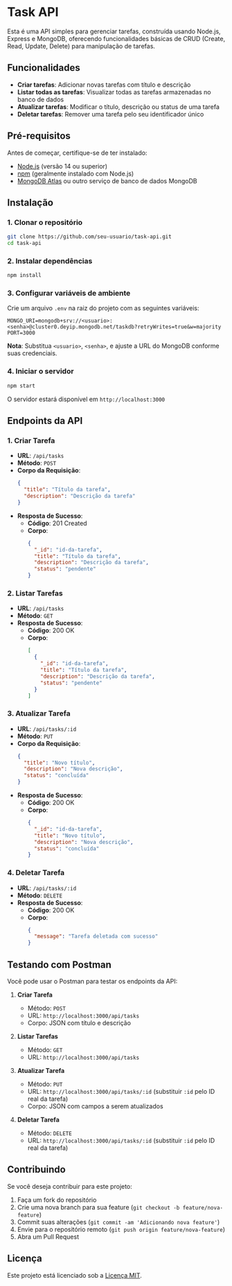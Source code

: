 

# Task API

Esta é uma API simples para gerenciar tarefas, construída usando Node.js, Express e MongoDB, oferecendo funcionalidades básicas de CRUD (Create, Read, Update, Delete) para manipulação de tarefas.

## Funcionalidades

- **Criar tarefas**: Adicionar novas tarefas com título e descrição
- **Listar todas as tarefas**: Visualizar todas as tarefas armazenadas no banco de dados
- **Atualizar tarefas**: Modificar o título, descrição ou status de uma tarefa
- **Deletar tarefas**: Remover uma tarefa pelo seu identificador único

## Pré-requisitos

Antes de começar, certifique-se de ter instalado:

- [Node.js](https://nodejs.org/) (versão 14 ou superior)
- [npm](https://www.npmjs.com/) (geralmente instalado com Node.js)
- [MongoDB Atlas](https://www.mongodb.com/cloud/atlas) ou outro serviço de banco de dados MongoDB

## Instalação

### 1. Clonar o repositório

```bash
git clone https://github.com/seu-usuario/task-api.git
cd task-api
```

### 2. Instalar dependências

```bash
npm install
```

### 3. Configurar variáveis de ambiente

Crie um arquivo `.env` na raiz do projeto com as seguintes variáveis:

```env
MONGO_URI=mongodb+srv://<usuario>:<senha>@cluster0.deyip.mongodb.net/taskdb?retryWrites=true&w=majority
PORT=3000
```

**Nota**: Substitua `<usuario>`, `<senha>`, e ajuste a URL do MongoDB conforme suas credenciais.

### 4. Iniciar o servidor

```bash
npm start
```

O servidor estará disponível em `http://localhost:3000`

## Endpoints da API

### 1. Criar Tarefa

- **URL**: `/api/tasks`
- **Método**: `POST`
- **Corpo da Requisição**:
  ```json
  {
    "title": "Título da tarefa",
    "description": "Descrição da tarefa"
  }
  ```
- **Resposta de Sucesso**:
  - **Código**: 201 Created
  - **Corpo**:
    ```json
    {
      "_id": "id-da-tarefa",
      "title": "Título da tarefa",
      "description": "Descrição da tarefa",
      "status": "pendente"
    }
    ```

### 2. Listar Tarefas

- **URL**: `/api/tasks`
- **Método**: `GET`
- **Resposta de Sucesso**:
  - **Código**: 200 OK
  - **Corpo**:
    ```json
    [
      {
        "_id": "id-da-tarefa",
        "title": "Título da tarefa",
        "description": "Descrição da tarefa",
        "status": "pendente"
      }
    ]
    ```

### 3. Atualizar Tarefa

- **URL**: `/api/tasks/:id`
- **Método**: `PUT`
- **Corpo da Requisição**:
  ```json
  {
    "title": "Novo título",
    "description": "Nova descrição",
    "status": "concluída"
  }
  ```
- **Resposta de Sucesso**:
  - **Código**: 200 OK
  - **Corpo**:
    ```json
    {
      "_id": "id-da-tarefa",
      "title": "Novo título",
      "description": "Nova descrição",
      "status": "concluída"
    }
    ```

### 4. Deletar Tarefa

- **URL**: `/api/tasks/:id`
- **Método**: `DELETE`
- **Resposta de Sucesso**:
  - **Código**: 200 OK
  - **Corpo**:
    ```json
    {
      "message": "Tarefa deletada com sucesso"
    }
    ```

## Testando com Postman

Você pode usar o Postman para testar os endpoints da API:

1. **Criar Tarefa**
   - Método: `POST`
   - URL: `http://localhost:3000/api/tasks`
   - Corpo: JSON com título e descrição

2. **Listar Tarefas**
   - Método: `GET`
   - URL: `http://localhost:3000/api/tasks`

3. **Atualizar Tarefa**
   - Método: `PUT`
   - URL: `http://localhost:3000/api/tasks/:id` (substituir `:id` pelo ID real da tarefa)
   - Corpo: JSON com campos a serem atualizados

4. **Deletar Tarefa**
   - Método: `DELETE`
   - URL: `http://localhost:3000/api/tasks/:id` (substituir `:id` pelo ID real da tarefa)

## Contribuindo

Se você deseja contribuir para este projeto:

1. Faça um fork do repositório
2. Crie uma nova branch para sua feature (`git checkout -b feature/nova-feature`)
3. Commit suas alterações (`git commit -am 'Adicionando nova feature'`)
4. Envie para o repositório remoto (`git push origin feature/nova-feature`)
5. Abra um Pull Request

## Licença

Este projeto está licenciado sob a [Licença MIT](https://opensource.org/licenses/MIT).
